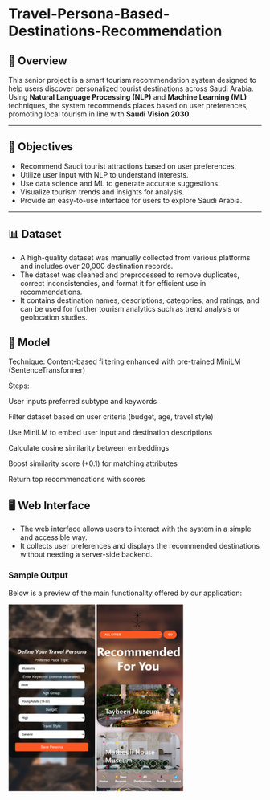 # Travel-Persona-Based-Destinations-Recommendation

## 📘 Overview
This senior project is a smart tourism recommendation system designed to help users discover personalized tourist destinations across Saudi Arabia. Using **Natural Language Processing (NLP)** and **Machine Learning (ML)** techniques, the system recommends places based on user preferences, promoting local tourism in line with **Saudi Vision 2030**.

---

## 🎯 Objectives
- Recommend Saudi tourist attractions based on user preferences.
- Utilize user input with NLP to understand interests.
- Use data science and ML to generate accurate suggestions.
- Visualize tourism trends and insights for analysis.
- Provide an easy-to-use interface for users to explore Saudi Arabia.

---

## 📊 Dataset

- A high-quality dataset was manually collected from various platforms and includes over 20,000 destination records.
- The dataset was cleaned and preprocessed to remove duplicates, correct inconsistencies, and format it for efficient use in recommendations.
- It contains destination names, descriptions, categories, and ratings, and can be used for further tourism analytics such as trend analysis or geolocation studies.

## 🧠 Model

Technique: Content-based filtering enhanced with pre-trained MiniLM (SentenceTransformer)

Steps:

User inputs preferred subtype and keywords

Filter dataset based on user criteria (budget, age, travel style)

Use MiniLM to embed user input and destination descriptions

Calculate cosine similarity between embeddings

Boost similarity score (+0.1) for matching attributes

Return top recommendations with scores
## 🖥️ Web Interface

- The web interface allows users to interact with the system in a simple and accessible way.
- It collects user preferences and displays the recommended destinations without needing a server-side backend.

### Sample Output

Below is a preview of the main functionality offered by our application:

<img src="https://github.com/Shumokh1/Travel-Persona-Based-Destinations-Recommendation/raw/main/example.png" width="350" alt="ML Model" />
